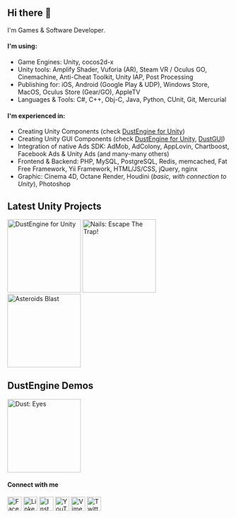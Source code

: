 ## Hi there 👋

I'm Games & Software Developer.

#### I'm using:

- Game Engines: Unity, cocos2d-x
- Unity tools: Amplify Shader, Vuforia (AR), Steam VR / Oculus GO, Cinemachine, Anti-Cheat Toolkit, Unity IAP, Post Processing
- Publishing for: iOS, Android (Google Play & UDP), Windows Store, MacOS, Oculus Store (Gear/GO), AppleTV
- Languages & Tools: C#, C++, Obj-C, Java, Python, CUnit, Git, Mercurial

#### I'm experienced in:

- Creating Unity Components (check [DustEngine for Unity](https://i.bakulin.co/dust))
- Creating Unity GUI Components (check [DustEngine for Unity](https://i.bakulin.co/dust), [DustGUI](https://i.bakulin.co/dustgui))
- Integration of native Ads SDK: AdMob, AdColony, AppLovin, Chartboost, Facebook Ads & Unity Ads (and many-many others)
- Frontend & Backend: PHP, MySQL, PostgreSQL, Redis, memcached, Fat Free Framework, Yii Framework, HTML/JS/CSS, jQuery, nginx
- Graphic: Cinema 4D, Octane Render, Houdini (*basic, with connection to Unity*), Photoshop

## Latest Unity Projects

<a href="https://i.bakulin.co/dust"><img src="https://andrii-bakulin.github.io/img/unity-dust.png" width="166" alt="DustEngine for Unity" /></a>
<a href="https://i.bakulin.co/nails"><img src="https://andrii-bakulin.github.io/img/unity-nails.png" width="166" alt="Nails: Escape The Trap!" /></a>
<a href="https://i.bakulin.co/asteroids-blast"><img src="https://andrii-bakulin.github.io/img/unity-asteroids-blast-vr.png?1" width="166" alt="Asteroids Blast" /></a>
<!-- <a href=""><img src="" width="166" alt="" /></a> -->

## DustEngine Demos

<a href="https://i.bakulin.co/dust-eyes"><img src="https://andrii-bakulin.github.io/img/unity-dust-eyes.png" width="166" alt="Dust: Eyes" /></a>

#### Connect with me

<a href="https://i.bakulin.co/facebook"><img src="https://andrii-bakulin.github.io/img/icons/facebook.png" width="32" alt="Facebook" /></a>
<a href="https://i.bakulin.co/linkedin"><img src="https://andrii-bakulin.github.io/img/icons/linkedin.png" width="32" alt="LinkedIn" /></a>
<a href="https://i.bakulin.co/instagram"><img src="https://andrii-bakulin.github.io/img/icons/instagram.png" width="32" alt="Instagram" /></a>
<a href="https://i.bakulin.co/youtube"><img src="https://andrii-bakulin.github.io/img/icons/youtube.png" width="32" alt="YouTube" /></a>
<a href="https://i.bakulin.co/vimeo"><img src="https://andrii-bakulin.github.io/img/icons/vimeo.png" width="32" alt="Vimeo" /></a>
<a href="https://i.bakulin.co/twitter"><img src="https://andrii-bakulin.github.io/img/icons/twitter.png" width="32" alt="Twitter" /></a>
